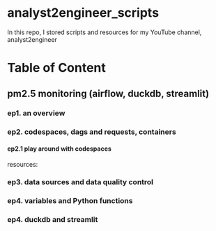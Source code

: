 # analyst2engineer_scripts
In this repo, I stored scripts and resources for my YouTube channel, analyst2engineer

# Table of Content
## pm2.5 monitoring (airflow, duckdb, streamlit)
### ep1. an overview
### ep2. codespaces, dags and requests, containers
#### ep2.1 play around with codespaces 
resources: 

### ep3. data sources and data quality control
### ep4. variables and Python functions
### ep4. duckdb and streamlit
